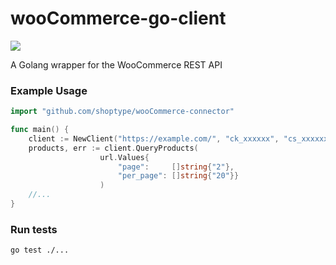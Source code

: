 # wooCommerce-go-client

![](https://github.com/shoptype/wooCommerce-connector/workflows/Test/badge.svg)

A Golang wrapper for the WooCommerce REST API

### Example Usage
```go
import "github.com/shoptype/wooCommerce-connector"

func main() {
    client := NewClient("https://example.com/", "ck_xxxxxx", "cs_xxxxxx")
    products, err := client.QueryProducts(
                    url.Values{
                        "page":     []string{"2"},
                        "per_page": []string{"20"}}
                    )
    //...
}
```

### Run tests
```bash
go test ./...
```